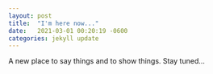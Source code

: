 ```yaml
---
layout: post
title:  "I'm here now..."
date:   2021-03-01 00:20:19 -0600
categories: jekyll update
---
```

A new place to say things and to show things.
Stay tuned...
